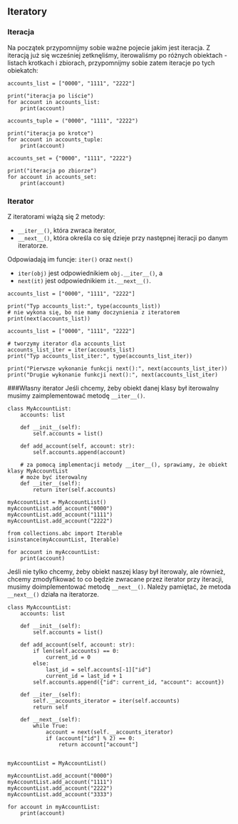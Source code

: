 ## Iteratory

### Iteracja
Na początek przypomnijmy sobie ważne pojecie jakim jest iteracja. Z iteracją już się wcześniej 
zetknęliśmy, iterowaliśmy po różnych obiektach - listach krotkach i zbiorach, przypomnijmy 
sobie zatem iteracje po tych obiekatch:

```
accounts_list = ["0000", "1111", "2222"]

print("iteracja po liście")
for account in accounts_list:
    print(account)
```
```
accounts_tuple = ("0000", "1111", "2222")

print("iteracja po krotce")
for account in accounts_tuple:
    print(account)
```
```
accounts_set = {"0000", "1111", "2222"}

print("iteracja po zbiorze")
for account in accounts_set:
    print(account)
```

### Iterator
Z iteratorami wiążą się 2 metody:
- ```__iter__()```, która zwraca iterator,
- ```__next__()```, która określa co się dzieje przy następnej iteracji po danym iteratorze.
 
Odpowiadają im funcje:
```iter()``` oraz ```next()```

- ```iter(obj)``` jest odpowiednikiem ```obj.__iter__()```, a
- ```next(it)``` jest odpowiednikiem  ```it.__next__()```.
```
accounts_list = ["0000", "1111", "2222"]

print("Typ accounts_list:", type(accounts_list))
# nie wykona się, bo nie mamy doczynienia z iteratorem
print(next(accounts_list))
```
```
accounts_list = ["0000", "1111", "2222"]

# tworzymy iterator dla accounts_list
accounts_list_iter = iter(accounts_list)
print("Typ accounts_list_iter:", type(accounts_list_iter))

print("Pierwsze wykonanie funkcji next():", next(accounts_list_iter))
print("Drugie wykonanie funkcji next():", next(accounts_list_iter)
```

###Własny iterator
Jeśli chcemy, żeby obiekt danej klasy był iterowalny musimy zaimplementować metodę ```__iter__()```.
```
class MyAccountList:
    accounts: list
    
    def __init__(self):
        self.accounts = list()

    def add_account(self, account: str):
        self.accounts.append(account)
        
    # za pomocą implementacji metody __iter__(), sprawiamy, że obiekt klasy MyAccountList 
    # może być iterowalny
    def __iter__(self):
        return iter(self.accounts)
```
```
myAccountList = MyAccountList()
myAccountList.add_account("0000")
myAccountList.add_account("1111")
myAccountList.add_account("2222")

from collections.abc import Iterable
isinstance(myAccountList, Iterable)

for account in myAccountList:
    print(account)
```

Jeśli nie tylko chcemy, żeby obiekt naszej klasy był iterowaly, ale również, chcemy zmodyfikować to 
co będzie zwracane przez iterator przy iteracji, musimy doimplementować metodę ```__next__()```. 
Należy pamiętać, że metoda ```__next__()``` działa na iteratorze.
```
class MyAccountList:
    accounts: list
    
    def __init__(self):
        self.accounts = list()

    def add_account(self, account: str):
        if len(self.accounts) == 0:
            current_id = 0
        else:
            last_id = self.accounts[-1]["id"]
            current_id = last_id + 1
        self.accounts.append({"id": current_id, "account": account})

    def __iter__(self):
        self.__accounts_iterator = iter(self.accounts) 
        return self

    def __next__(self):
        while True:
            account = next(self.__accounts_iterator)
            if (account["id"] % 2) == 0:
                return account["account"]


```
```
myAccountList = MyAccountList()

myAccountList.add_account("0000")
myAccountList.add_account("1111")
myAccountList.add_account("2222")
myAccountList.add_account("3333")

for account in myAccountList:
    print(account)
```